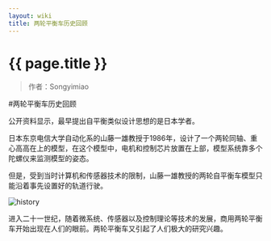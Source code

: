 ```yaml
---
layout: wiki
title: 两轮平衡车历史回顾
---
```


# {{ page.title }}

> 作者：Songyimiao

#两轮平衡车历史回顾

公开资料显示，最早提出自平衡类似设计思想的是日本学者。

日本东京电信大学自动化系的山藤一雄教授于1986年，设计了一个两轮同轴、重心高高在上的模型，在这个模型中，电机和控制芯片放置在上部，模型系统靠多个陀螺仪来监测模型的姿态。

但是，受到当时计算机和传感器技术的限制，山藤一雄教授的两轮自平衡车模型只能沿着事先设置好的轨道行驶。

![history](http://miaowlabs.com/img/history.png "Title")


进入二十一世纪，随着微系统、传感器以及控制理论等技术的发展，商用两轮平衡车开始出现在人们的眼前。两轮平衡车又引起了人们极大的研究兴趣。

